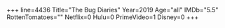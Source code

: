 +++
line=4436
Title="The Bug Diaries"
Year=2019
Age="all"
IMDb="5.5"
RottenTomatoes=""
Netflix=0
Hulu=0
PrimeVideo=1
Disney=0
+++

